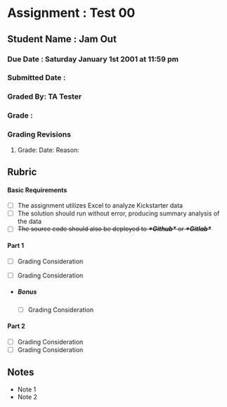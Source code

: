 # Assignment :  Test 00

## Student Name : Jam Out

### Due Date :  Saturday January 1st 2001 at 11:59 pm

### Submitted Date : <submit>

### Graded By: TA Tester

### Grade : <grade>

### Grading Revisions

1. Grade:<newGrade> Date: <date> Reason: <reason>

## Rubric

#### Basic Requirements

- [ ] The assignment utilizes Excel to analyze Kickstarter data
- [ ] The solution should run without error, producing summary analysis of the data
- [ ] ~~The source code should also be deployed to ***\*Github\**** or ***\*Gitlab\****~~

#### Part 1

- [ ] Grading Consideration

- [ ] Grading Consideration

- ##### Bonus

  - [ ] Grading Consideration

#### Part 2

- [ ] Grading Consideration
- [ ] Grading Consideration

## Notes

- Note 1
- Note 2
